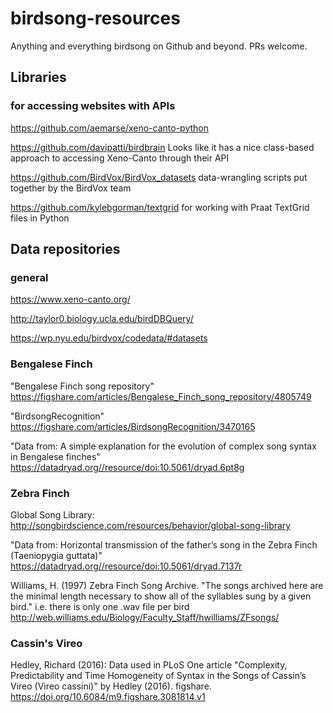 # birdsong-resources
Anything and everything birdsong on Github and beyond. PRs welcome.

## Libraries

### for accessing websites with APIs

https://github.com/aemarse/xeno-canto-python

https://github.com/davipatti/birdbrain
Looks like it has a nice class-based approach to accessing Xeno-Canto through their API

https://github.com/BirdVox/BirdVox_datasets
data-wrangling scripts put together by the BirdVox team

https://github.com/kylebgorman/textgrid
for working with Praat TextGrid files in Python

## Data repositories

### general

https://www.xeno-canto.org/

http://taylor0.biology.ucla.edu/birdDBQuery/

https://wp.nyu.edu/birdvox/codedata/#datasets

### Bengalese Finch

"Bengalese Finch song repository"
https://figshare.com/articles/Bengalese_Finch_song_repository/4805749

"BirdsongRecognition"
https://figshare.com/articles/BirdsongRecognition/3470165

"Data from: A simple explanation for the evolution of complex song syntax in Bengalese finches"
https://datadryad.org//resource/doi:10.5061/dryad.6pt8g

### Zebra Finch

Global Song Library:
http://songbirdscience.com/resources/behavior/global-song-library

"Data from: Horizontal transmission of the father’s song in the Zebra Finch (Taeniopygia guttata)"
https://datadryad.org//resource/doi:10.5061/dryad.7137r

Williams, H. (1997) Zebra Finch Song Archive.
"The songs archived here are the minimal length necessary to show all of the syllables sung by a given bird."
i.e. there is only one .wav file per bird
http://web.williams.edu/Biology/Faculty_Staff/hwilliams/ZFsongs/

### Cassin's Vireo
Hedley, Richard (2016):
Data used in PLoS One article
"Complexity, Predictability and Time Homogeneity of Syntax in the Songs of Cassin’s Vireo (Vireo cassini)"
by Hedley (2016). figshare.
https://doi.org/10.6084/m9.figshare.3081814.v1
